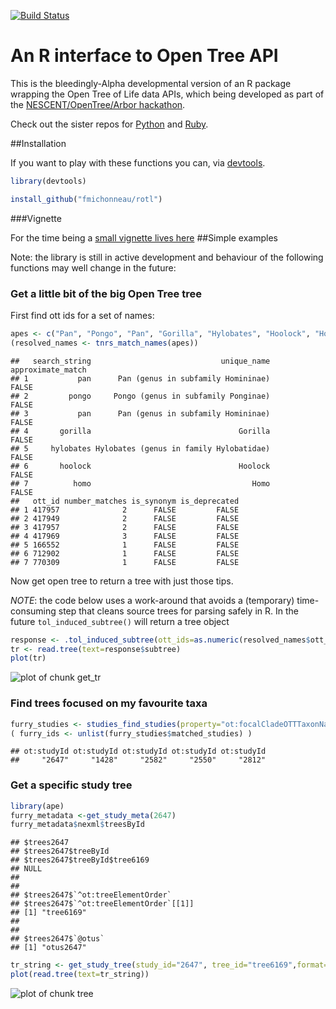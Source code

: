 
[![Build Status](https://travis-ci.org/fmichonneau/rotl.svg)](https://travis-ci.org/fmichonneau/rotl)

# An R interface to Open Tree API

This is the bleedingly-Alpha developmental version of an R package wrapping the
Open Tree of Life data APIs, which being developed as part of the
[NESCENT/OpenTree/Arbor
hackathon](http://blog.opentreeoflife.org/2014/06/11/apply-for-tree-for-all-a-hackathon-to-access-opentree-resources/).

Check out the sister repos for
[Python](https://github.com/OpenTreeOfLife/opentree-interfaces/tree/master/python)
and [Ruby](https://github.com/SpeciesFileGroup/bark). 

##Installation

If you want to play with these functions you can, via
[devtools](https://github.com/hadley/devtools).


```r
library(devtools)

install_github("fmichonneau/rotl")
```
###Vignette

For the time being a [small vignette lives
here](http://dwinter.github.io/rotl-vignette/)
##Simple examples

Note: the library is still in active development and behaviour of the following
functions may well change in the future:

### Get a little bit of the big Open Tree tree

First find ott ids for a set of names:


```r
apes <- c("Pan", "Pongo", "Pan", "Gorilla", "Hylobates", "Hoolock", "Homo")
(resolved_names <- tnrs_match_names(apes))
```

```
##   search_string                             unique_name approximate_match
## 1           pan      Pan (genus in subfamily Homininae)             FALSE
## 2         pongo     Pongo (genus in subfamily Ponginae)             FALSE
## 3           pan      Pan (genus in subfamily Homininae)             FALSE
## 4       gorilla                                 Gorilla             FALSE
## 5     hylobates Hylobates (genus in family Hylobatidae)             FALSE
## 6       hoolock                                 Hoolock             FALSE
## 7          homo                                    Homo             FALSE
##   ott_id number_matches is_synonym is_deprecated
## 1 417957              2      FALSE         FALSE
## 2 417949              2      FALSE         FALSE
## 3 417957              2      FALSE         FALSE
## 4 417969              3      FALSE         FALSE
## 5 166552              1      FALSE         FALSE
## 6 712902              1      FALSE         FALSE
## 7 770309              1      FALSE         FALSE
```
Now get open tree to return a tree with just those tips. 

*NOTE*: the code below uses a work-around that avoids a (temporary) time-consuming step that cleans source trees for parsing safely in R. In the future `tol_induced_subtree()` will return a tree object


```r
response <- .tol_induced_subtree(ott_ids=as.numeric(resolved_names$ott_id))
tr <- read.tree(text=response$subtree)
plot(tr)
```

![plot of chunk get_tr](http://i.imgur.com/QN1k3CW.png) 


### Find trees focused on my favourite taxa


```r
furry_studies <- studies_find_studies(property="ot:focalCladeOTTTaxonName", value="Mammalia")
( furry_ids <- unlist(furry_studies$matched_studies) )
```

```
## ot:studyId ot:studyId ot:studyId ot:studyId ot:studyId 
##     "2647"     "1428"     "2582"     "2550"     "2812"
```

### Get a specific study tree

```r
library(ape)
furry_metadata <-get_study_meta(2647)
furry_metadata$nexml$treesById
```

```
## $trees2647
## $trees2647$treeById
## $trees2647$treeById$tree6169
## NULL
## 
## 
## $trees2647$`^ot:treeElementOrder`
## $trees2647$`^ot:treeElementOrder`[[1]]
## [1] "tree6169"
## 
## 
## $trees2647$`@otus`
## [1] "otus2647"
```

```r
tr_string <- get_study_tree(study_id="2647", tree_id="tree6169",format="newick")
plot(read.tree(text=tr_string))
```

![plot of chunk tree](http://i.imgur.com/6zhJg2R.png) 
